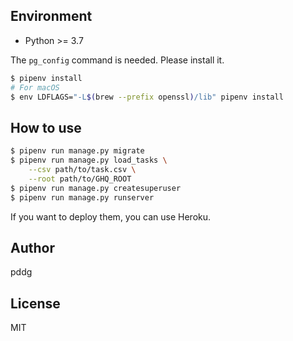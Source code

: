 ## Environment

- Python >= 3.7

The `pg_config` command is needed. Please install it.

```bash
$ pipenv install
# For macOS
$ env LDFLAGS="-L$(brew --prefix openssl)/lib" pipenv install
```

## How to use

```bash
$ pipenv run manage.py migrate
$ pipenv run manage.py load_tasks \
    --csv path/to/task.csv \
    --root path/to/GHQ_ROOT
$ pipenv run manage.py createsuperuser
$ pipenv run manage.py runserver
```

If you want to deploy them, you can use Heroku.

## Author

pddg

## License

MIT
